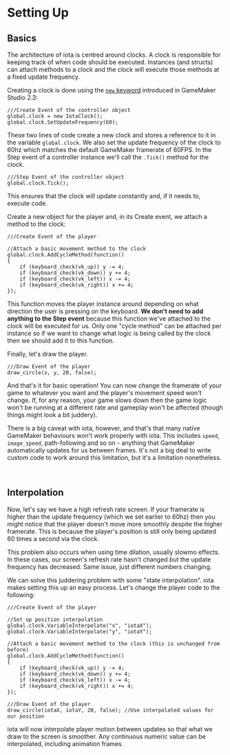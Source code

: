 # Setting Up

## Basics

The architecture of iota is centred around clocks. A clock is responsible for keeping track of when code should be executed. Instances (and structs) can attach methods to a clock and the clock will execute those methods at a fixed update frequency.

Creating a clock is done using the [`new` keyword](https://www.yoyogames.com/en/blog/gamemaker-studio-2-dot-3-new-gml-features) introduced in GameMaker Studio 2.3:

```GML
///Create Event of the controller object
global.clock = new IotaClock();
global.clock.SetUpdateFrequency(60);
```

These two lines of code create a new clock and stores a reference to it in the variable `global.clock`. We also set the update frequency of the clock to 60hz which matches the default GameMaker framerate of 60FPS. In the Step event of a controller instance we'll call the `.Tick()` method for the clock.

```GML
///Step Event of the controller object
global.clock.Tick();
```

This ensures that the clock will update constantly and, if it needs to, execute code.

Create a new object for the player and, in its Create event, we attach a method to the clock:

```GML
///Create Event of the player

//Attach a basic movement method to the clock
global.clock.AddCycleMethod(function()
{
    if (keyboard_check(vk_up)) y -= 4;
    if (keyboard_check(vk_down)) y += 4;
    if (keyboard_check(vk_left)) x -= 4;
    if (keyboard_check(vk_right)) x += 4;
});
```

This function moves the player instance around depending on what direction the user is pressing on the keyboard. **We don't need to add anything to the Step event** because this function we've attached to the clock will be executed for us. Only one "cycle method" can be attached per instance so if we want to change what logic is being called by the clock then we should add it to this function.

Finally, let's draw the player.

```GML
///Draw Event of the player
draw_circle(x, y, 20, false);
```

And that's it for basic operation! You can now change the framerate of your game to whatever you want and the player's movement speed won't change. If, for any reason, your game slows down then the game logic won't be running at a different rate and gameplay won't be affected (though things might look a bit juddery).

There is a big caveat with iota, however, and that's that many native GameMaker behaviours won't work properly with iota. This includes `speed`, `image_speed`, path-following and so on - anything that GameMaker automatically updates for us between frames. It's not a big deal to write custom code to work around this limitation, but it's a limitation nonetheless.

&nbsp;

## Interpolation

Now, let's say we have a high refresh rate screen. If your framerate is higher than the update frequency (which we set earlier to 60hz) then you might notice that the player doesn't move more smoothly despite the higher framerate. This is because the player's position is still only being updated 60 times a second via the clock.

This problem also occurs when using time dilation, usually slowmo effects. In these cases, our screen's refresh rate hasn't changed _but_ the update frequency has decreased. Same issue, just different numbers changing.

We can solve this juddering problem with some "state interpolation". iota makes setting this up an easy process. Let's change the player code to the following:

```GML
///Create Event of the player

//Set up position interpolation
global.clock.VariableInterpolate("x", "iotaX");
global.clock.VariableInterpolate("y", "iotaY");

//Attach a basic movement method to the clock (this is unchanged from before)
global.clock.AddCycleMethod(function()
{
    if (keyboard_check(vk_up)) y -= 4;
    if (keyboard_check(vk_down)) y += 4;
    if (keyboard_check(vk_left)) x -= 4;
    if (keyboard_check(vk_right)) x += 4;
});
```

```GML
///Draw Event of the player
draw_circle(iotaX, iotaY, 20, false); //Use interpolated values for our position
```

iota will now interpolate player motion between updates so that what we draw to the screen is smoother. Any continuous numeric value can be interpolated, including animation frames.
